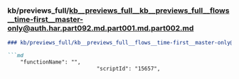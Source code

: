 ### kb/previews_full/kb__previews_full__kb__previews_full__flows__time-first__master-only@auth.har.part092.md.part001.md.part002.md

```md
### kb/previews_full/kb__previews_full__flows__time-first__master-only@auth.har.part092.md.part001.md (part 002)

```md
    "functionName": "",
                            "scriptId": "15657",
                 
```

```

```
